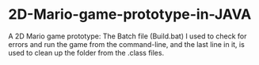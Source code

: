 # 2D-Mario-game-prototype-in-JAVA
A 2D Mario game prototype: The Batch file (Build.bat) I used to check for errors and run the game from the command-line, and the last line in it, is used to clean up the folder from the .class files.
